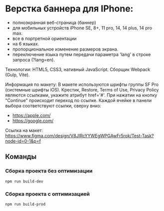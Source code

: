 # Верстка баннера для IPhone:

- полноэкранная веб-страница (баннер)
- для мобильных устройств iPhone SE, 8+, 11 pro, 14, 14 plus, 14 pro max.
- все в портретной ориентации
- на 6 языках.
- пропорциональное изменение размеров экрана.
- переключение языка путем передачи параметра 'lang' в строке запроса (?lang=en).

Технологии: HTML5, CSS3, нативный JavaScript. Сборщик Webpack (Gulp, Vite).

Информация по макету:
В макете используются шрифты группы SF Pro (системные шрифты iOS).
Крестик, Restore, Terms of Use, Privacy Policy являются ссылками, укажите атрибут href='#'.
При нажатии на кнопку "Continue" происходит переход по ссылке. Каждой ячейке в панели выбора соответствуют ссылки, сверху вниз:

- https://apple.com/
- https://google.com/

Ссылка на макет: https://www.figma.com/design/V8JIRcYYWEgWPGAwFr5rok/Test-Task?node-id=0-1&p=f

## Команды

### Сборка проекта без оптимизации

```shell
npm run build-dev
```

### Сборка проекта с оптимизацией

```shell
npm run build-prod
```
